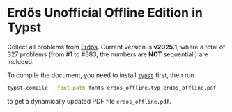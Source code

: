 # Erdős Unofficial Offline Edition in Typst

Collect all problems from [Erdős](https://erdos.sdslabs.co). Current version is **v2025.1**, where a total of 327 problems (from #1 to #383, the numbers are **NOT** sequential!) are included.

To compile the document, you need to install [`typst`](https://github.com/typst/typst) first, then run

```bash
typst compile --font-path fonts erdos_offline.typ erdos_offline.pdf
```

to get a dynamically updated PDF file `erdos_offline.pdf`.
